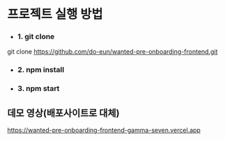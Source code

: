 # 프로젝트 실행 방법  
- ### 1. **git clone** </br>
git clone https://github.com/do-eun/wanted-pre-onboarding-frontend.git
- ### 2. **npm install** 
- ### 3. **npm start**

## 데모 영상(배포사이트로 대체)
<a>https://wanted-pre-onboarding-frontend-gamma-seven.vercel.app</a>



